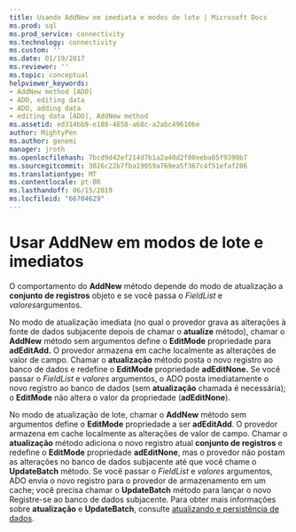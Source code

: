 ```yaml
---
title: Usando AddNew em imediata e modos de lote | Microsoft Docs
ms.prod: sql
ms.prod_service: connectivity
ms.technology: connectivity
ms.custom: ''
ms.date: 01/19/2017
ms.reviewer: ''
ms.topic: conceptual
helpviewer_keywords:
- AddNew method [ADO]
- ADO, editing data
- ADO, adding data
- editing data [ADO], AddNew method
ms.assetid: ed314bb9-e188-4658-a68c-a2abc49610be
author: MightyPen
ms.author: genemi
manager: jroth
ms.openlocfilehash: 7bcd9d42ef214d7b1a2a40d2f00eeba85f9399b7
ms.sourcegitcommit: 3026c22b7fba19059a769ea5f367c4f51efaf286
ms.translationtype: MT
ms.contentlocale: pt-BR
ms.lasthandoff: 06/15/2019
ms.locfileid: "66704629"
---
```

# <a name="using-addnew-in-immediate-and-batch-modes"></a>Usar AddNew em modos de lote e imediatos
O comportamento do **AddNew** método depende do modo de atualização a **conjunto de registros** objeto e se você passa o *FieldList* e *valores*argumentos.  
  
 No modo de atualização imediata (no qual o provedor grava as alterações à fonte de dados subjacente depois de chamar o **atualize** método), chamar o **AddNew** método sem argumentos define o  **EditMode** propriedade para **adEditAdd.** O provedor armazena em cache localmente as alterações de valor de campo. Chamar o **atualização** método posta o novo registro ao banco de dados e redefine o **EditMode** propriedade **adEditNone.** Se você passar o *FieldList* e *valores* argumentos, o ADO posta imediatamente o novo registro ao banco de dados (sem **atualização** chamada é necessária); o **EditMode**  não altera o valor da propriedade (**adEditNone**).  
  
 No modo de atualização de lote, chamar o **AddNew** método sem argumentos define o **EditMode** propriedade a ser **adEditAdd**. O provedor armazena em cache localmente as alterações de valor de campo. Chamar o **atualização** método adiciona o novo registro atual **conjunto de registros** e redefine o **EditMode** propriedade **adEditNone**, mas o provedor não postam as alterações no banco de dados subjacente até que você chame o **UpdateBatch** método. Se você passar o *FieldList* e *valores* argumentos, ADO envia o novo registro para o provedor de armazenamento em um cache; você precisa chamar o **UpdateBatch** método para lançar o novo Registre-se ao banco de dados subjacente. Para obter mais informações sobre **atualização** e **UpdateBatch**, consulte [atualizando e persistência de dados](../../../ado/guide/data/updating-and-persisting-data.md).
